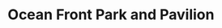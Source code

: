 ---
title: "Ocean Front Park and Pavilion"
url: /rocky-point/ocean-front-park-and-pavilion/
shop: Friseur
---
